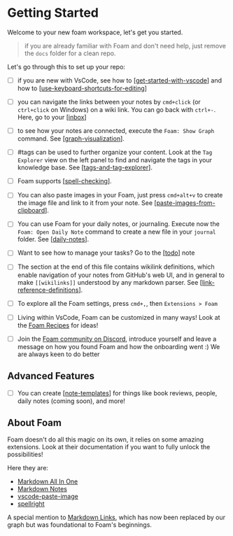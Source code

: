 # Getting Started

Welcome to your new foam workspace, let's get you started.

> if you are already familiar with Foam and don't need help, just remove the `docs` folder for a clean repo.

Let's go through this to set up your repo:

- [ ] if you are new with VsCode, see how to [[get-started-with-vscode]] and how to [[use-keyboard-shortcuts-for-editing]]

- [ ] you can navigate the links between your notes by `cmd+click` (or `ctrl+click` on Windows) on a wiki link. You can go back with `ctrl+-`. Here, go to your [[inbox]]

- [ ] to see how your notes are connected, execute the `Foam: Show Graph` command. See [[graph-visualization]].

- [ ] #tags can be used to further organize your content. Look at the `Tag Explorer` view on the left panel to find and navigate the tags in your knowledge base. See [[tags-and-tag-explorer]].

- [ ] Foam supports [[spell-checking]].

- [ ] You can also paste images in your Foam, just press `cmd+alt+v` to create the image file and link to it from your note. See [[paste-images-from-clipboard]].

- [ ] You can use Foam for your daily notes, or journaling. Execute now the `Foam: Open Daily Note` command to create a new file in your `journal` folder. See [[daily-notes]].

- [ ] Want to see how to manage your tasks? Go to the [[todo]] note

- [ ] The section at the end of this file contains wikilink definitions, which enable navigation of your notes from GitHub's web UI, and in general to make `[[wikilinks]]` understood by any markdown parser. See [[link-reference-definitions]].

- [ ] To explore all the Foam settings, press `cmd+,`, then `Extensions > Foam`

- [ ] Living within VsCode, Foam can be customized in many ways! Look at the [Foam Recipes](https://foambubble.github.io/foam/recipes/recipes) for ideas!

- [ ] Join the [Foam community on Discord](https://discord.gg/HV2tn2FpEk), introduce yourself and leave a message on how you found Foam and how the onboarding went :) We are always keen to do better

## Advanced Features

- [ ] You can create [[note-templates]] for things like book reviews, people, daily notes (coming soon), and more!

## About Foam

Foam doesn't do all this magic on its own, it relies on some amazing extensions. Look at their documentation if you want to fully unlock the possibilities!

Here they are:
- [Markdown All In One](https://marketplace.visualstudio.com/items?itemName=yzhang.markdown-all-in-one)
- [Markdown Notes](https://marketplace.visualstudio.com/items?itemName=kortina.vscode-markdown-notes)
- [vscode-paste-image](https://github.com/mushanshitiancai/vscode-paste-image)
- [spellright](https://marketplace.visualstudio.com/items?itemName=ban.spellright)

A special mention to [Markdown Links](https://marketplace.visualstudio.com/items?itemName=tchayen.markdown-links), which has now been replaced by our graph but was foundational to Foam's beginnings.

[//begin]: # "Autogenerated link references for markdown compatibility"
[get-started-with-vscode]: docs/how-to/get-started-with-vscode.md "Getting started with VsCode"
[use-keyboard-shortcuts-for-editing]: docs/how-to/use-keyboard-shortcuts-for-editing.md "Use Keyboard Shortcuts for Editing"
[inbox]: inbox.md "Inbox"
[graph-visualization]: docs/features/graph-visualization.md "Graph Visualization"
[tags-and-tag-explorer]: docs/features/tags-and-tag-explorer.md "Tags and Tag Explorer"
[spell-checking]: docs/features/spell-checking.md "Spell Checking"
[paste-images-from-clipboard]: docs/how-to/paste-images-from-clipboard.md "Paste Images from Clipboard"
[daily-notes]: docs/features/daily-notes.md "Daily Notes"
[todo]: todo.md "Todo"
[link-reference-definitions]: docs/features/link-reference-definitions.md "Link Reference Definitions"
[note-templates]: docs/features/note-templates.md "Note Templates"
[//end]: # "Autogenerated link references"
